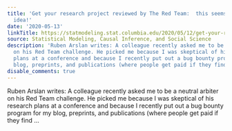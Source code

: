 ```yaml
---
title: 'Get your research project reviewed by The Red Team:  this seems like a good
  idea!'
date: '2020-05-13'
linkTitle: https://statmodeling.stat.columbia.edu/2020/05/12/get-your-research-project-reviewed-by-the-red-team-this-seems-like-a-good-idea/
source: Statistical Modeling, Causal Inference, and Social Science
description: 'Ruben Arslan writes: A colleague recently asked me to be a neutral arbiter
  on his Red Team challenge. He picked me because I was skeptical of his research
  plans at a conference and because I recently put out a bug bounty program for my
  blog, preprints, and publications (where people get paid if they find ...'
disable_comments: true
---
```

Ruben Arslan writes: A colleague recently asked me to be a neutral arbiter on his Red Team challenge. He picked me because I was skeptical of his research plans at a conference and because I recently put out a bug bounty program for my blog, preprints, and publications (where people get paid if they find ...